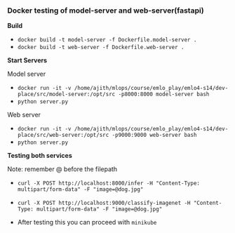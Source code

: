 ### Docker testing of model-server and web-server(fastapi)

**Build**

- `docker build -t model-server -f Dockerfile.model-server .`
- `docker build -t web-server -f Dockerfile.web-server .`

**Start Servers**

Model server

- `docker run -it -v /home/ajith/mlops/course/emlo_play/emlo4-s14/dev-place/src/model-server:/opt/src -p8000:8000 model-server bash`
- `python server.py`

Web server

- `docker run -it -v /home/ajith/mlops/course/emlo_play/emlo4-s14/dev-place/src/web-server:/opt/src -p9000:9000 web-server bash`
- `python server.py`

**Testing both services**

Note: remember @ before the filepath

- `curl -X POST http://localhost:8000/infer -H "Content-Type: multipart/form-data" -F "image=@dog.jpg"`

- `curl -X POST http://localhost:9000/classify-imagenet -H "Content-Type: multipart/form-data" -F "image=@dog.jpg"`

- After testing this you can proceed with `minikube`